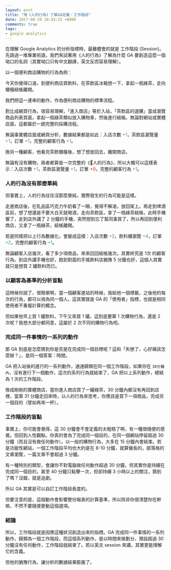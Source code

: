 ```yaml
---
layout: post
title: "用《人的行為》了解GA定義：工作階段"
date: 2017-08-28 18:43:22 +0800
comments: true
tags:
- google analytics
---
```

在理解 Google Analytics 的分析指標時，最難體會的就是 工作階段 (Session)。先跳過一堆專業術語，我們來試著用《人的行為》了解為什麼 GA 要創造這麼一個坳口的名詞（其實坳口只有中文翻譯，英文反而容易理解）。
<!-- more --> 

以一個便利商店購物的行為為例：

今天你覺得口渴，到便利商店買飲料，在茶飲區冰箱想一下，拿起一瓶綠茶，走向櫃檯結帳離開。

我們把這一連串的動作，作為便利商店購物的標準流程。

對比成網頁行為，很容易理解，「進入商店」等於入站，「茶飲區的選購」當成瀏覽商品列表頁面，拿起一瓶綠茶類似放入購物車，然後進行結帳。無論對網站或實體店面，這都屬於一趟完整的採購流程。

無論事實體店面或網頁分析，數據結果都是如此：入店次數 <span style="color: #339966;">+1</span>，茶飲區瀏覽量 <span style="color: #339966;">+1</span>，訂單 <span style="color: #339966;">+1</span>，完整的顧客行為 <span style="color: #339966;">+1</span>。

換另一種顧客，他看完茶飲櫃檯後，想了想放回去，離開商店。

無論有沒有購物，兩者都算是一次完整的《人的行為》，所以大概可以這樣表示：入店次數 <span style="color: #339966;">+1</span>，茶飲區瀏覽量 <span style="color: #339966;">+1</span>，訂單 <span style="color: #ff0000;">+0</span>，完整的顧客行為 <span style="color: #339966;">+1</span>。

### 人的行為沒有那麼單純

但事實上，人的行為往往沒那麼單純，實際發生的行為可能是這樣。

走進商店後，在乳品區巧克力牛奶看了一眼，覺得不解渴，放回架上。再走到啤酒區前，想了想還是不要大白天就喝酒，走向茶飲區，拿了一瓶綠茶結帳，此時手機響了，走到店外講了 2 分鐘的手機，突然想到忘了幫同事買了，所以再回到便利商店，又拿了一瓶綠茶，結帳離開。

若是同樣把以上行為數據化，會變成這樣：入店次數 <span style="color: #339966;">+2</span>，飲料櫃瀏覽 <span style="color: #339966;">+4</span>，訂單 <span style="color: #339966;">+2</span>，完整的顧客行為 <span style="color: #339966;">+1</span>。

無論顧客入店幾次，看了多少項商品，來來回回結帳幾次。其實終究是 1次 的顧客行為。到店外講手機也好，跑到對面的手搖飲料店猶豫 5 分鐘也好，這個人其實就只是想買 2 罐飲料而已。

### 以顧客為基準的分析盲點

這時候你說了，很簡單啊，當一個顧客進站的時候，我給他一個標籤，之後他的每次的行為，都可以視為同一個人。這其實就是 GA 的「使用者」指標，也就是相同使用者不重複計算的概念。

但如果他早上買 1 罐飲料，下午又來買 1 罐。這到底要算 1 次購物行為，還是 2 次呢？我想大部分都同意，這屬於 2 次不同的購物行為吧。

### 完成同一件事情的一系列的動作

那 GA 到底是怎麼猜到你是否是在完成同一個目標呢？這和「失戀了，心好痛該怎麼辦？」，是同一個答案：時間。

GA 把入站後的進行的一系列動作，通通歸類在同一個工作階段，如果你在 `30分鐘內`，沒有進行下一個動作，這次的系列行為就結束了，GA 把以上系列動作，總結為 1 次的工作階段。

換成剛剛的實體商店，當你進入商店買了一罐綠茶，30 分鐘內都沒有再回到店裡，當第 31 分鐘走回來時，以人的行為來思考，你應該是買下一項商品，完成另一個目的（譬如再來一杯）。

### 工作階段的盲點

事實上，你可能會覺得，這 30 分鐘會不會定義的太粗糙了啊，有一種很隨便的感覺。但回到人性觀點，你真的會為了完成同一個目的，在同一個網站停留超過 30 分鐘（而且沒有做任何動作）。以一般的購物行為，大多在 15 分鐘內會結束。若是功能性網站，一個工作階段平均也大約是在 8-10 分鐘，就算蠻長的。部落格的文章瀏覽，一篇文章不會超過 3 分鐘。

有一種特別的類型，會讓你不對電腦做任何動作超過 30 分鐘，但其實你是持續在完成同一個目的，甚至 40 分鐘只點擊一次，但卻持續 3 小時以上的關注，猜到了嗎？沒錯，就是追劇。

所以 GA 其實是可以自訂工作階段長度的。

但要注意的是，這個動作會影響整份報表的計算基準，所以除非你很清楚你在幹嘛，不然不要隨便更動這個選項。

### 結論

所以，工作階段就是因應這種狀況創造出來的指標。GA 完成同一件事情的一系列動作，歸類為一個工作階段，而這個系列動作，是以時間來做劃分，預設超過 30分鐘沒有任何動作，工作階段就結束了。若以英文 session 來講，其實更能理解它的含義。

但他的猶豫行為，讓分析的數據結果膨脹了。
